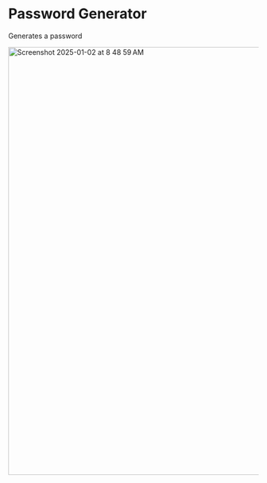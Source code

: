 # Password Generator

Generates a password

<img width="862" alt="Screenshot 2025-01-02 at 8 48 59 AM" src="https://github.com/user-attachments/assets/b79f630f-6c8d-4fb0-8ac6-6854a0f8b8c3" />
